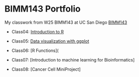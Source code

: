 # BIMM143 Portfolio

My classwork from W25 BIMM143 at UC San Diego [BIMM143](https://bioboot.github.io/bimm143_W25/)


- Class04: [Introduction to R](https://github.com/t4hoang/BIMM143_Github/blob/main/Lab%204/Lab-4_files/Lab-4.pdf)

- Class05: [Data visualization with ggplot](https://htmlpreview.github.io/?https://raw.githubusercontent.com/t4hoang/BIMM143_Github/refs/heads/main/Lab%204/Lab-4_files/Lab-4.html)

- Class06: [R Functions](

- Class07: [Introduction to machine learning for Bioinformatics]

- Class08: [Cancer Cell MiniProject]

